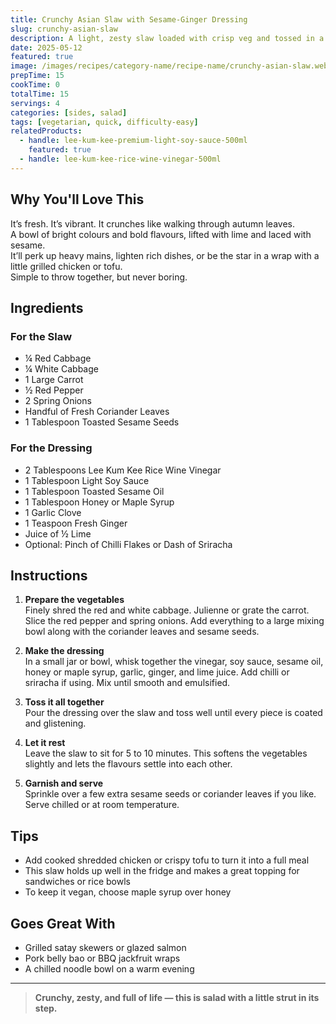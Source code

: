 ```yaml
---
title: Crunchy Asian Slaw with Sesame-Ginger Dressing
slug: crunchy-asian-slaw
description: A light, zesty slaw loaded with crisp veg and tossed in a sesame-ginger dressing—perfect alongside rich mains or piled high in wraps and buns.
date: 2025-05-12
featured: true
image: /images/recipes/category-name/recipe-name/crunchy-asian-slaw.webp
prepTime: 15
cookTime: 0
totalTime: 15
servings: 4
categories: [sides, salad]
tags: [vegetarian, quick, difficulty-easy]
relatedProducts:
  - handle: lee-kum-kee-premium-light-soy-sauce-500ml
    featured: true
  - handle: lee-kum-kee-rice-wine-vinegar-500ml
---
```


## Why You'll Love This

It’s fresh. It’s vibrant. It crunches like walking through autumn leaves.  
A bowl of bright colours and bold flavours, lifted with lime and laced with sesame.  
It’ll perk up heavy mains, lighten rich dishes, or be the star in a wrap with a little grilled chicken or tofu.  
Simple to throw together, but never boring.

## Ingredients

### For the Slaw
- ¼ Red Cabbage  
- ¼ White Cabbage  
- 1 Large Carrot  
- ½ Red Pepper  
- 2 Spring Onions  
- Handful of Fresh Coriander Leaves  
- 1 Tablespoon Toasted Sesame Seeds  

### For the Dressing
- 2 Tablespoons Lee Kum Kee Rice Wine Vinegar  
- 1 Tablespoon Light Soy Sauce  
- 1 Tablespoon Toasted Sesame Oil  
- 1 Tablespoon Honey or Maple Syrup  
- 1 Garlic Clove  
- 1 Teaspoon Fresh Ginger  
- Juice of ½ Lime  
- Optional: Pinch of Chilli Flakes or Dash of Sriracha

## Instructions

1. **Prepare the vegetables**  
   Finely shred the red and white cabbage. Julienne or grate the carrot. Slice the red pepper and spring onions. Add everything to a large mixing bowl along with the coriander leaves and sesame seeds.

2. **Make the dressing**  
   In a small jar or bowl, whisk together the vinegar, soy sauce, sesame oil, honey or maple syrup, garlic, ginger, and lime juice. Add chilli or sriracha if using. Mix until smooth and emulsified.

3. **Toss it all together**  
   Pour the dressing over the slaw and toss well until every piece is coated and glistening.

4. **Let it rest**  
   Leave the slaw to sit for 5 to 10 minutes. This softens the vegetables slightly and lets the flavours settle into each other.

5. **Garnish and serve**  
   Sprinkle over a few extra sesame seeds or coriander leaves if you like. Serve chilled or at room temperature.

## Tips

- Add cooked shredded chicken or crispy tofu to turn it into a full meal  
- This slaw holds up well in the fridge and makes a great topping for sandwiches or rice bowls  
- To keep it vegan, choose maple syrup over honey

## Goes Great With

- Grilled satay skewers or glazed salmon  
- Pork belly bao or BBQ jackfruit wraps  
- A chilled noodle bowl on a warm evening

---

> **Crunchy, zesty, and full of life — this is salad with a little strut in its step.**